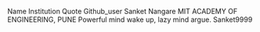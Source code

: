 Name	Institution 	Quote 	Github_user
Sanket Nangare	MIT ACADEMY OF ENGINEERING, PUNE	Powerful mind wake up, lazy mind argue.	Sanket9999


